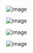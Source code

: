 ![image](https://github.com/user-attachments/assets/395ee369-80c4-4462-9676-0a70ab52c41e)

![image](https://github.com/user-attachments/assets/c2a586cb-0682-479b-aa21-99d23b200e5f)

![image](https://github.com/user-attachments/assets/016a418d-fe57-4ae9-8cdc-813b09559da7)

![image](https://github.com/user-attachments/assets/db42697c-5c6e-422b-937c-518b9598b509)

